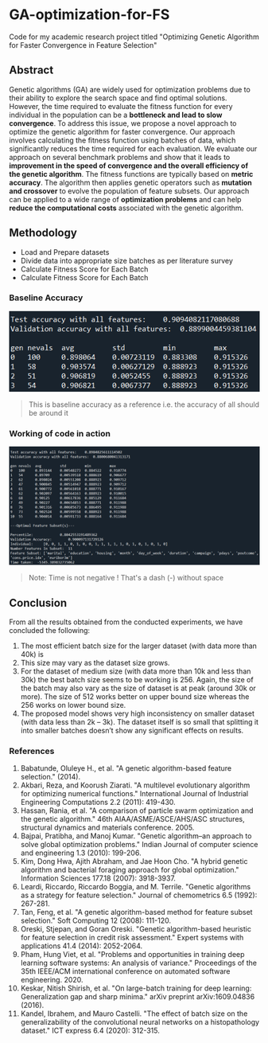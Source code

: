 # GA-optimization-for-FS
Code for my academic research project titled "Optimizing Genetic Algorithm for Faster Convergence in Feature Selection"

## Abstract
Genetic algorithms (GA) are widely used for optimization problems due to their ability to explore the search space and find optimal solutions. 
However, the time required to evaluate the fitness function for every individual in the population can be a **bottleneck and lead to slow convergence**. 
To address this issue, we propose a novel approach to optimize the genetic algorithm for faster convergence. 
Our approach involves calculating the fitness function using batches of data, which significantly reduces the time required for each evaluation. 
We evaluate our approach on several benchmark problems and show that it leads to **improvement in the speed of convergence and the overall efficiency of the genetic
algorithm**. The fitness functions are typically based on **metric accuracy**. The algorithm then applies genetic operators such as **mutation and crossover** to evolve
the population of feature subsets. Our approach can be applied to a wide range of
**optimization problems** and can help **reduce the computational costs** associated with the genetic algorithm.

## Methodology
* Load and Prepare datasets
* Divide data into appropriate size batches  as per literature survey
* Calculate Fitness Score for Each Batch
* Calculate Fitness Score for Each Batch

### Baseline Accuracy
![Baseline Accuracy](base_accuracy.png)
> This is baseline accuracy as a reference i.e. the accuracy of all should be around it

### Working of code in action
![Working of GA](working.png)
> Note: Time is not negative ! That's a dash (-) without space

## Conclusion
From all the results obtained from the conducted experiments, we have concluded the
following:
1. The most efficient batch size for the larger dataset (with data more than 40k) is
1024. This size may vary as the dataset size grows.
2. For the dataset of medium size (with data more than 10k and less than 30k) the
best batch size seems to be working is 256. Again, the size of the batch may also
vary as the size of dataset is at peak (around 30k or more). The size of 512 works
better on upper bound size whereas the 256 works on lower bound size.
3. The proposed model shows very high inconsistency on smaller dataset (with data
less than 2k – 3k). The dataset itself is so small that splitting it into smaller
batches doesn’t show any significant effects on results.

### References
1. Babatunde, Oluleye H., et al. "A genetic algorithm-based feature selection."
(2014).
2. Akbari, Reza, and Koorush Ziarati. "A multilevel evolutionary algorithm for
optimizing numerical functions." International Journal of Industrial Engineering Computations 2.2 (2011): 419-430.
3. Hassan, Rania, et al. "A comparison of particle swarm optimization and the
genetic algorithm." 46th AIAA/ASME/ASCE/AHS/ASC structures, structural
dynamics and materials conference. 2005.
4. Bajpai, Pratibha, and Manoj Kumar. "Genetic algorithm–an approach to solve
global optimization problems." Indian Journal of computer science and engineering 1.3 (2010): 199-206.
5. Kim, Dong Hwa, Ajith Abraham, and Jae Hoon Cho. "A hybrid genetic algorithm and bacterial foraging approach for global optimization." Information
Sciences 177.18 (2007): 3918-3937.
6. Leardi, Riccardo, Riccardo Boggia, and M. Terrile. "Genetic algorithms as a
strategy for feature selection." Journal of chemometrics 6.5 (1992): 267-281.
7. Tan, Feng, et al. "A genetic algorithm-based method for feature subset selection." Soft Computing 12 (2008): 111-120.
8. Oreski, Stjepan, and Goran Oreski. "Genetic algorithm-based heuristic for feature selection in credit risk assessment." Expert systems with applications 41.4
(2014): 2052-2064.
9. Pham, Hung Viet, et al. "Problems and opportunities in training deep learning
software systems: An analysis of variance." Proceedings of the 35th IEEE/ACM international conference on automated software engineering. 2020.
10. Keskar, Nitish Shirish, et al. "On large-batch training for deep learning: Generalization gap and sharp minima." arXiv preprint arXiv:1609.04836 (2016).
11. Kandel, Ibrahem, and Mauro Castelli. "The effect of batch size on the generalizability of the convolutional neural networks on a histopathology dataset."
ICT express 6.4 (2020): 312-315.

